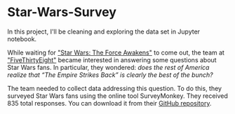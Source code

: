 # Star-Wars-Survey

In this project, I'll be cleaning and exploring the data set in Jupyter notebook. 

While waiting for ["Star Wars: The Force Awakens"](https://en.wikipedia.org/wiki/Star_Wars:_The_Force_Awakens) to come out, the team at ["FiveThirtyEight"](http://fivethirtyeight.com) became interested in answering some questions about Star Wars fans. In particular, they wondered: *does the rest of America realize that “The Empire Strikes Back” is clearly the best of the bunch?*

The team needed to collect data addressing this question. To do this, they surveyed Star Wars fans using the online tool SurveyMonkey. They received 835 total responses. You can download it from their [GitHub repository](https://github.com/fivethirtyeight/data/tree/master/star-wars-survey).

